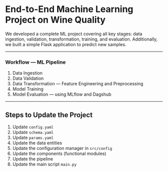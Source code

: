 # End-to-End Machine Learning Project on Wine Quality

We developed a complete ML project covering all key stages: data ingestion, validation, transformation, training, and evaluation. Additionally, we built a simple Flask application to predict new samples.

---

### Workflow — ML Pipeline

1. Data Ingestion
2. Data Validation
3. Data Transformation — Feature Engineering and Preprocessing
4. Model Training
5. Model Evaluation — using MLflow and Dagshub

---

## Steps to Update the Project

1. Update `config.yaml`
2. Update `schema.yaml`
3. Update `params.yaml`
4. Update the data entities
5. Update the configuration manager in `src/config`
6. Update the components (functional modules)
7. Update the pipeline
8. Update the main script `main.py`

